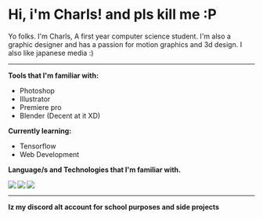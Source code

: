 # Hi, i'm Charls! and pls kill me :P

 Yo folks. I'm Charls, A first year computer science student. I'm also a graphic designer and has a passion for motion graphics and 3d design. I also like japanese media :)

-----------------------------------------------------------------------------------------------------------------------

**Tools that I'm familiar with:**

* Photoshop
* Illustrator
* Premiere pro
* Blender (Decent at it XD)

**Currently learning:**

* Tensorflow
* Web Development


**Language/s and Technologies that I'm familiar with.**

<img align="left" src="https://img.shields.io/badge/python-3670A0?style=for-the-badge&logo=python&logoColor=ffdd54"/>

<img align="left" src="https://img.shields.io/badge/c++-%2300599C.svg?style=for-the-badge&logo=c%2B%2B&logoColor=white"/>

<img src="https://img.shields.io/badge/WordPress-%23117AC9.svg?style=for-the-badge&logo=WordPress&logoColor=white"/>


--------
**Iz my discord alt account for school purposes and side projects**


